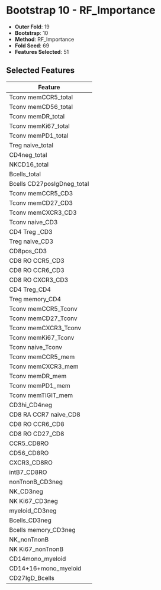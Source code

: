 # Bootstrap 10 - RF_Importance

- **Outer Fold**: 19
- **Bootstrap**: 10
- **Method**: RF_Importance
- **Fold Seed**: 69
- **Features Selected**: 51

## Selected Features

| Feature |
|---------|
| Tconv memCCR5_total |
| Tconv memCD56_total |
| Tconv memDR_total |
| Tconv memKi67_total |
| Tconv memPD1_total |
| Treg naive_total |
| CD4neg_total |
| NKCD16_total |
| Bcells_total |
| Bcells CD27posIgDneg_total |
| Tconv memCCR5_CD3 |
| Tconv memCD27_CD3 |
| Tconv memCXCR3_CD3 |
| Tconv naive_CD3 |
| CD4 Treg _CD3 |
| Treg naive_CD3 |
| CD8pos_CD3 |
| CD8 RO CCR5_CD3 |
| CD8 RO CCR6_CD3 |
| CD8 RO CXCR3_CD3 |
| CD4 Treg_CD4 |
| Treg memory_CD4 |
| Tconv memCCR5_Tconv |
| Tconv memCD27_Tconv |
| Tconv memCXCR3_Tconv |
| Tconv memKi67_Tconv |
| Tconv naive_Tconv |
| Tconv memCCR5_mem |
| Tconv memCXCR3_mem |
| Tconv memDR_mem |
| Tconv memPD1_mem |
| Tconv memTIGIT_mem |
| CD3hi_CD4neg |
| CD8 RA CCR7 naive_CD8 |
| CD8 RO CCR6_CD8 |
| CD8 RO CD27_CD8 |
| CCR5_CD8RO |
| CD56_CD8RO |
| CXCR3_CD8RO |
| intB7_CD8RO |
| nonTnonB_CD3neg |
| NK_CD3neg |
| NK Ki67_CD3neg |
| myeloid_CD3neg |
| Bcells_CD3neg |
| Bcells memory_CD3neg |
| NK_nonTnonB |
| NK Ki67_nonTnonB |
| CD14mono_myeloid |
| CD14+16+mono_myeloid |
| CD27IgD_Bcells |
